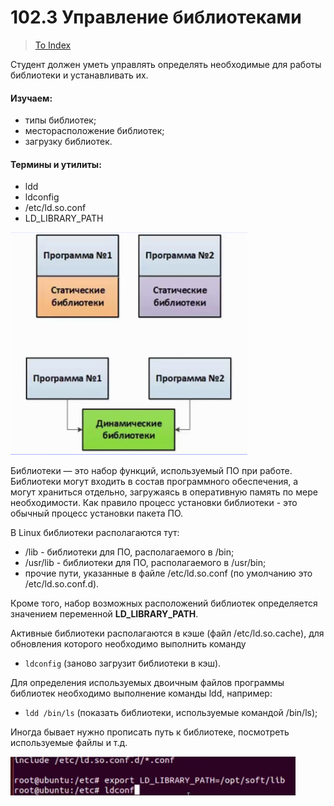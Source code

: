# 102.3 Управление библиотеками

> [To Index](index.md)

Студент должен уметь управлять определять необходимые для работы библиотеки и устанавливать их.

#### Изучаем:

- типы библиотек;
- месторасположение библиотек;
- загрузку библиотек.

#### Термины и утилиты:	

- ldd
- ldconfig
- /etc/ld.so.conf
- LD_LIBRARY_PATH

![](img/2-3libs.png)

Библиотеки — это набор функций, используемый ПО при работе. Библиотеки могут входить в состав программного обеспечения, а могут храниться отдельно, загружаясь в оперативную память по мере необходимости. Как правило процесс установки библиотеки - это обычный процесс установки пакета ПО.

В Linux библиотеки располагаются тут:

- /lib 	- библиотеки для ПО, располагаемого в /bin;
- /usr/lib - библиотеки для ПО, располагаемого в /usr/bin;
- прочие пути, указанные в файле /etc/ld.so.conf (по умолчанию это /etc/ld.so.conf.d).

Кроме того, набор возможных расположений библиотек определяется значением переменной **LD_LIBRARY_PATH**.

Активные библиотеки располагаются в кэше (файл /etc/ld.so.cache), для обновления которого необходимо выполнить команду

- `ldconfig` (заново загрузит библиотеки в кэш).

Для определения используемых двоичным файлов программы библиотек необходимо выполнение команды ldd, например:

- `ldd /bin/ls`	(показать библиотеки, используемые командой /bin/ls);

Иногда бывает нужно прописать путь к библиотеке, посмотреть используемые файлы и т.д.

![](img/2-3cust_libs.png)